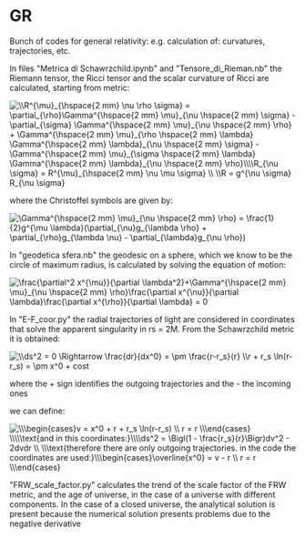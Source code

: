 # GR
Bunch of codes for general relativity: e.g. calculation of: curvatures, trajectories, etc.

In files "Metrica di Schawrzchild.ipynb" and "Tensore_di_Rieman.nb" the Riemann tensor, the Ricci tensor and the scalar curvature of Ricci are calculated, starting from metric:

<img src="https://latex.codecogs.com/svg.image?\\R^{\mu}_{\hspace{2&space;mm}&space;\nu&space;\rho&space;\sigma}&space;=&space;\partial_{\rho}\Gamma^{\hspace{2&space;mm}&space;\mu}_{\nu&space;\hspace{2&space;mm}&space;\sigma}&space;-&space;\partial_{\sigma}&space;\Gamma^{\hspace{2&space;mm}&space;\mu}_{\nu&space;\hspace{2&space;mm}&space;\rho}&space;&plus;&space;\Gamma^{\hspace{2&space;mm}&space;\mu}_{\rho&space;\hspace{2&space;mm}&space;\lambda}&space;\Gamma^{\hspace{2&space;mm}&space;\lambda}_{\nu&space;\hspace{2&space;mm}&space;\sigma}&space;-&space;\Gamma^{\hspace{2&space;mm}&space;\mu}_{\sigma&space;\hspace{2&space;mm}&space;\lambda}&space;\Gamma^{\hspace{2&space;mm}&space;\lambda}_{\nu&space;\hspace{2&space;mm}&space;\rho}\\\\R_{\nu&space;\sigma}&space;&space;=&space;R^{\mu}_{\hspace{2&space;mm}&space;\nu&space;\mu&space;\sigma}&space;\\&space;&space;\\R&space;=&space;g^{\nu&space;\sigma}&space;R_{\nu&space;\sigma}&space;" title="\\R^{\mu}_{\hspace{2 mm} \nu \rho \sigma} = \partial_{\rho}\Gamma^{\hspace{2 mm} \mu}_{\nu \hspace{2 mm} \sigma} - \partial_{\sigma} \Gamma^{\hspace{2 mm} \mu}_{\nu \hspace{2 mm} \rho} + \Gamma^{\hspace{2 mm} \mu}_{\rho \hspace{2 mm} \lambda} \Gamma^{\hspace{2 mm} \lambda}_{\nu \hspace{2 mm} \sigma} - \Gamma^{\hspace{2 mm} \mu}_{\sigma \hspace{2 mm} \lambda} \Gamma^{\hspace{2 mm} \lambda}_{\nu \hspace{2 mm} \rho}\\\\R_{\nu \sigma} = R^{\mu}_{\hspace{2 mm} \nu \mu \sigma} \\ \\R = g^{\nu \sigma} R_{\nu \sigma} " />

where the Christoffel symbols are given by:

<img src="https://latex.codecogs.com/svg.image?\Gamma^{\hspace{2&space;mm}&space;\mu}_{\nu&space;\hspace{2&space;mm}&space;\rho}&space;=&space;\frac{1}{2}g^{\mu&space;\lambda}(\partial_{\nu}g_{\lambda&space;\rho}&space;&plus;&space;\partial_{\rho}g_{\lambda&space;\nu}&space;-&space;\partial_{\lambda}g_{\nu&space;\rho})&space;" title="\Gamma^{\hspace{2 mm} \mu}_{\nu \hspace{2 mm} \rho} = \frac{1}{2}g^{\mu \lambda}(\partial_{\nu}g_{\lambda \rho} + \partial_{\rho}g_{\lambda \nu} - \partial_{\lambda}g_{\nu \rho}) " />

In "geodetica sfera.nb" the geodesic on a sphere, which we know to be the circle of maximum radius, is calculated by solving the equation of motion:

<img src="https://latex.codecogs.com/svg.image?\frac{\partial^2&space;x^{\mu}}{\partial&space;\lambda^2}&plus;\Gamma^{\hspace{2&space;mm}&space;\mu}_{\nu&space;\hspace{2&space;mm}&space;\rho}\frac{\partial&space;x^{\nu}}{\partial&space;\lambda}\frac{\partial&space;x^{\rho}}{\partial&space;\lambda}&space;=&space;0&space;" title="\frac{\partial^2 x^{\mu}}{\partial \lambda^2}+\Gamma^{\hspace{2 mm} \mu}_{\nu \hspace{2 mm} \rho}\frac{\partial x^{\nu}}{\partial \lambda}\frac{\partial x^{\rho}}{\partial \lambda} = 0 " />

In "E-F_coor.py" the radial trajectories of light are considered in coordinates that solve the apparent singularity in rs = 2M. From the Schawrzchild metric it is obtained:

<img src="https://latex.codecogs.com/svg.image?\\ds^2&space;=&space;0&space;\Rightarrow&space;\frac{dr}{dx^0}&space;=&space;&space;\pm&space;\frac{r-r_s}{r}&space;\\r&space;&plus;&space;r_s&space;\ln(r-r_s)&space;=&space;\pm&space;x^0&space;&plus;&space;cost&space;" title="\\ds^2 = 0 \Rightarrow \frac{dr}{dx^0} = \pm \frac{r-r_s}{r} \\r + r_s \ln(r-r_s) = \pm x^0 + cost " />

where the + sign identifies the outgoing trajectories and the - the incoming ones

we can define:

<img src="https://latex.codecogs.com/svg.image?\\\begin{cases}v&space;=&space;x^0&space;&plus;&space;r&space;&plus;&space;r_s&space;\ln(r-r_s)&space;\\&space;r&space;=&space;r&space;\\\end{cases}&space;\\\\\text{and&space;in&space;this&space;coordinates:}\\\\ds^2&space;=&space;\Bigl(1&space;-&space;\frac{r_s}{r}\Bigr)dv^2&space;-&space;2dvdr&space;\\&space;\\\text{therefore&space;there&space;are&space;only&space;outgoing&space;trajectories.&space;in&space;the&space;code&space;the&space;coordinates&space;are&space;used:}\\\begin{cases}\overline{x^0}&space;=&space;v&space;-&space;r&space;\\&space;r&space;=&space;r&space;\\\end{cases}&space;" title="\\\begin{cases}v = x^0 + r + r_s \ln(r-r_s) \\ r = r \\\end{cases} \\\\\text{and in this coordinates:}\\\\ds^2 = \Bigl(1 - \frac{r_s}{r}\Bigr)dv^2 - 2dvdr \\ \\\text{therefore there are only outgoing trajectories. in the code the coordinates are used:}\\\begin{cases}\overline{x^0} = v - r \\ r = r \\\end{cases} " />



"FRW_scale_factor.py" calculates the trend of the scale factor of the FRW metric, and the age of universe, in the case of a universe with different components. In the case of a closed universe, the analytical solution is present because the numerical solution presents problems due to the negative derivative